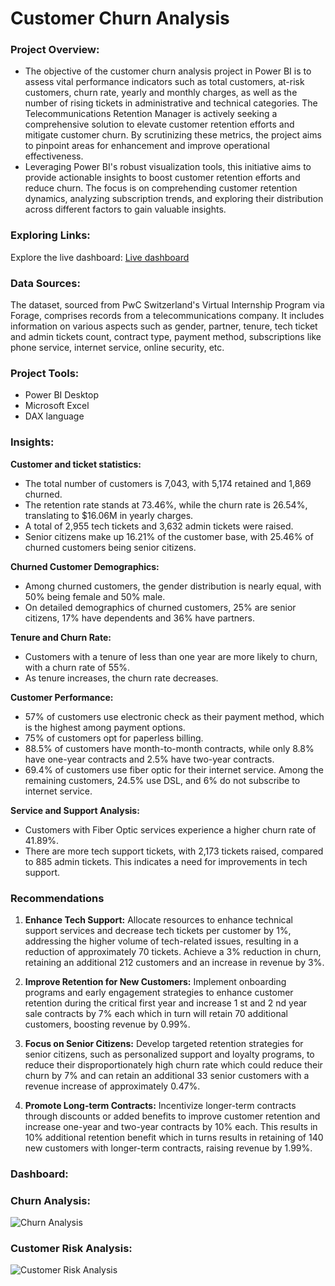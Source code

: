 # Customer Churn Analysis

### Project Overview:
- The objective of the customer churn analysis project in Power BI is to assess vital performance indicators such as total customers, at-risk customers, churn rate, yearly and monthly charges, as well as the number of rising tickets in administrative and technical categories. The Telecommunications Retention Manager is actively seeking a comprehensive solution to elevate customer retention efforts and mitigate customer churn. By scrutinizing these metrics, the project aims to pinpoint areas for enhancement and improve operational effectiveness.
- Leveraging Power BI's robust visualization tools, this initiative aims to provide actionable insights to boost customer retention efforts and reduce churn. The focus is on comprehending customer retention dynamics, analyzing subscription trends, and exploring their distribution across different factors to gain valuable insights.

### Exploring Links:
Explore the live dashboard: [Live dashboard](https://app.powerbi.com/view?r=eyJrIjoiZGMzOWNjZjctZmZkYy00MjM2LWJhMDQtYzBkOGY3MzMxZGFiIiwidCI6ImM2ZTU0OWIzLTVmNDUtNDAzMi1hYWU5LWQ0MjQ0ZGM1YjJjNCJ9)  
### Data Sources:
The dataset, sourced from PwC Switzerland's Virtual Internship Program via Forage, comprises records from a telecommunications company. It includes information on various aspects such as gender, partner, tenure, tech ticket and admin tickets count, contract type, payment method, subscriptions like phone service, internet service, online security, etc.

### Project Tools:
- Power BI Desktop
- Microsoft Excel
- DAX language

### Insights:
**Customer and ticket statistics:**
- The total number of customers is 7,043, with 5,174 retained and 1,869 churned.
- The retention rate stands at 73.46%, while the churn rate is 26.54%, translating to $16.06M in yearly charges.
- A total of 2,955 tech tickets and 3,632 admin tickets were raised.
- Senior citizens make up 16.21% of the customer base, with 25.46% of churned customers being senior citizens.

**Churned Customer Demographics:**
- Among churned customers, the gender distribution is nearly equal, with 50% being female and 50% male.
- On detailed demographics of churned customers, 25% are senior citizens, 17% have dependents and 36% have partners.
  
**Tenure and Churn Rate:**
- Customers with a tenure of less than one year are more likely to churn, with a churn rate of 55%.
- As tenure increases, the churn rate decreases.

**Customer Performance:**
- 57% of customers use electronic check as their payment method, which is the highest among payment options.
- 75% of customers opt for paperless billing.
- 88.5% of customers have month-to-month contracts, while only 8.8% have one-year contracts and 2.5% have two-year contracts.
- 69.4% of customers use fiber optic for their internet service. Among the remaining customers, 24.5% use DSL, and 6% do not subscribe to internet service.

**Service and Support Analysis:**
- Customers with Fiber Optic services experience a higher churn rate of 41.89%.
- There are more tech support tickets, with 2,173 tickets raised, compared to 885 admin tickets. This indicates a need for improvements in tech support.

### Recommendations
1. **Enhance Tech Support:**
Allocate resources to enhance technical support services and decrease tech tickets per customer by 1%, addressing the higher volume of tech-related issues, resulting in a reduction of approximately 70 tickets. Achieve a 3% reduction in churn, retaining an additional 212 customers and an increase in revenue by 3%.

2. **Improve Retention for New Customers:**
Implement onboarding programs and early engagement strategies to enhance customer retention during the critical first year and increase 1 st and 2 nd year sale contracts by 7% each which in turn will retain 70 additional customers, boosting revenue by 0.99%.

3. **Focus on Senior Citizens:**
Develop targeted retention strategies for senior citizens, such as personalized support and loyalty programs, to reduce their disproportionately high churn rate which could reduce their churn by 7% and can retain an additional 33 senior customers with a revenue increase of approximately 0.47%.

4. **Promote Long-term Contracts:**
Incentivize longer-term contracts through discounts or added benefits to improve customer retention and increase one-year and two-year contracts by 10% each. This results in 10% additional retention benefit which in turns results in retaining of 140 new customers with longer-term contracts, raising revenue by 1.99%.

### Dashboard:
### Churn Analysis:
![Churn Analysis](https://github.com/ChellalakshmiV/Customer_Churn_Analysis/assets/162456368/216940a4-dc12-4130-95cf-5647397d892b)

### Customer Risk Analysis:
![Customer Risk Analysis](https://github.com/ChellalakshmiV/Customer_Churn_Analysis/assets/162456368/8386ee78-d40a-4d6b-9dc4-514d0faac7b2)



